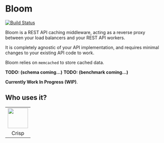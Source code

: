 Bloom
=====

[![Build Status](https://travis-ci.org/valeriansaliou/bloom.svg?branch=master)](https://travis-ci.org/valeriansaliou/bloom)

Bloom is a REST API caching middleware, acting as a reverse proxy between your load balancers and your REST API workers.

It is completely agnostic of your API implementation, and requires minimal changes to your existing API code to work.

Bloom relies on `memcached` to store cached data.

**TODO: (schema coming...)**
**TODO: (benchmark coming...)**

**Currently Work In Progress (WIP)**.

## Who uses it?

<table>
<tr>
<td align="center"><a href="https://crisp.im/"><img src="https://valeriansaliou.github.io/bloom/images/crisp.png" height="64" /></a></td>
</tr>
<tr>
<td align="center">Crisp</td>
</tr>
</table>
